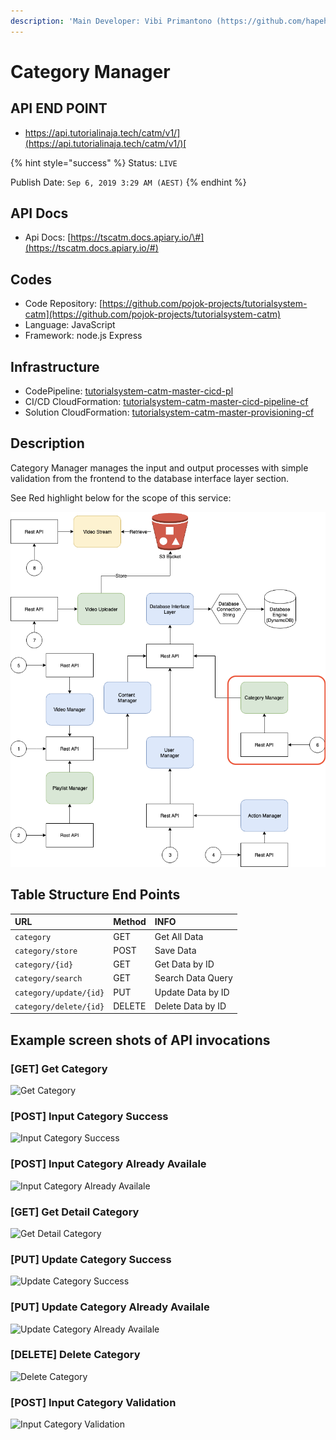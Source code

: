 ```yaml
---
description: 'Main Developer: Vibi Primantono (https://github.com/hapehatelo)'
---
```


# Category Manager

## API END POINT

* [https://api.tutorialinaja.tech/catm/v1/](https://api.tutorialinaja.tech/catm/v1/)[ ](https://api.tutorialinaja.tech/catm/v1/)

{% hint style="success" %}
Status: `LIVE`

Publish Date: `Sep 6, 2019 3:29 AM (AEST)`
{% endhint %}

## API Docs

* Api Docs: [https://tscatm.docs.apiary.io/\#](https://tscatm.docs.apiary.io/#)

## Codes

* Code Repository: [https://github.com/pojok-projects/tutorialsystem-catm](https://github.com/pojok-projects/tutorialsystem-catm)
* Language: JavaScript
* Framework: node.js Express 

## Infrastructure

* CodePipeline: [tutorialsystem-catm-master-cicd-pl](https://ap-southeast-1.console.aws.amazon.com/codesuite/codepipeline/pipelines/tutorialsystem-catm-master-cicd-pl/view?region=ap-southeast-1)
* CI/CD CloudFormation: [tutorialsystem-catm-master-cicd-pipeline-cf](https://ap-southeast-1.console.aws.amazon.com/cloudformation/home?region=ap-southeast-1#/stacks/stackinfo?filteringText=cat&filteringStatus=active&viewNested=true&hideStacks=false&stackId=arn%3Aaws%3Acloudformation%3Aap-southeast-1%3A706415835325%3Astack%2Ftutorialsystem-catm-master-cicd-pipeline-cf%2F3a174470-f2d5-11e9-851d-0ad08b3552b8)
* Solution CloudFormation: [tutorialsystem-catm-master-provisioning-cf](https://ap-southeast-1.console.aws.amazon.com/cloudformation/home?region=ap-southeast-1#/stacks/stackinfo?filteringText=cat&filteringStatus=active&viewNested=true&hideStacks=false&stackId=arn%3Aaws%3Acloudformation%3Aap-southeast-1%3A706415835325%3Astack%2Ftutorialsystem-catm-master-provisioning-cf%2F8caa2ef0-f2d5-11e9-b5e2-0a0613236510)

## Description

Category Manager manages the input and output processes with simple validation from the frontend to the database interface layer section.

See Red highlight below for the scope of this service:

![](../.gitbook/assets/image%20%2827%29.png)

## Table Structure End Points

| URL | Method | INFO |
| :--- | :--- | :--- |
| `category` | GET | Get All Data |
| `category/store` | POST | Save Data |
| `category/{id}` | GET | Get Data by ID |
| `category/search` | GET | Search Data Query |
| `category/update/{id}` | PUT | Update Data by ID |
| `category/delete/{id}` | DELETE | Delete Data by ID |

## Example screen shots of API invocations

### \[GET\] Get Category

![Get Category](https://raw.githubusercontent.com/pojok-projects/tutorialsystem-category-manager/master/images/01-get-category.png)

### \[POST\] Input Category Success

![Input Category Success](https://raw.githubusercontent.com/pojok-projects/tutorialsystem-category-manager/master/images/02-post-category-success.png)

### \[POST\] Input Category Already Availale

![Input Category Already Availale](https://raw.githubusercontent.com/pojok-projects/tutorialsystem-category-manager/master/images/03-post-category-already-available.png)

### \[GET\] Get Detail Category

![Get Detail Category](https://raw.githubusercontent.com/pojok-projects/tutorialsystem-category-manager/master/images/04-get-detail-category.png)

### \[PUT\] Update Category Success

![Update Category Success](https://raw.githubusercontent.com/pojok-projects/tutorialsystem-category-manager/master/images/06-put-update-category-success.png)

### \[PUT\] Update Category Already Availale

![Update Category Already Availale](https://raw.githubusercontent.com/pojok-projects/tutorialsystem-category-manager/master/images/07-put-update-category-already-availabe.png)

### \[DELETE\] Delete Category

![Delete Category](https://raw.githubusercontent.com/pojok-projects/tutorialsystem-category-manager/master/images/08-delete-category.png)

### \[POST\] Input Category Validation

![Input Category Validation](https://raw.githubusercontent.com/pojok-projects/tutorialsystem-category-manager/master/images/09-post-category-validation.png)

